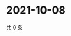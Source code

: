 # 2021-10-08

共 0 条

<!-- BEGIN WEIBO -->
<!-- 最后更新时间 Fri Oct 08 2021 06:00:29 GMT+0800 (China Standard Time) -->

<!-- END WEIBO -->

